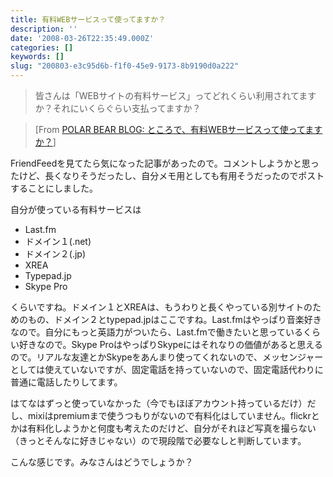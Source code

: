 ```yaml
---
title: 有料WEBサービスって使ってますか？
description: ''
date: '2008-03-26T22:35:49.000Z'
categories: []
keywords: []
slug: "200803-e3c95d6b-f1f0-45e9-9173-8b9190d0a222"
---
```

> 皆さんは「WEBサイトの有料サービス」ってどれくらい利用されてますか？それにいくらぐらい支払ってますか？

> \[From [POLAR BEAR BLOG: ところで、有料WEBサービスって使ってますか？](http://akihitok.typepad.jp/blog/2008/03/web-833e.html)\]

FriendFeedを見てたら気になった記事があったので。コメントしようかと思ったけど、長くなりそうだったし、自分メモ用としても有用そうだったのでポストすることにしました。

自分が使っている有料サービスは

*   Last.fm
*   ドメイン１(.net)
*   ドメイン２(.jp)
*   XREA
*   Typepad.jp
*   Skype Pro

くらいですね。ドメイン１とXREAは、もうわりと長くやっている別サイトのためのもの、ドメイン２とtypepad.jpはここですね。Last.fmはやっぱり音楽好きなので。自分にもっと英語力がついたら、Last.fmで働きたいと思っているくらい好きなので。Skype ProはやっぱりSkypeにはそれなりの価値があると思えるので。リアルな友達とかSkypeをあんまり使ってくれないので、メッセンジャーとしては使えていないですが、固定電話を持っていないので、固定電話代わりに普通に電話したりしてます。

はてなはずっと使っていなかった（今でもほぼアカウント持っているだけ）だし、mixiはpremiumまで使うつもりがないので有料化はしていません。flickrとかは有料化しようかと何度も考えたのだけど、自分がそれほど写真を撮らない（きっとそんなに好きじゃない）ので現段階で必要なしと判断しています。

こんな感じです。みなさんはどうでしょうか？